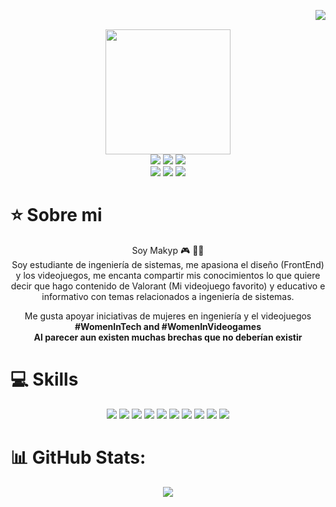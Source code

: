 <img align="right" src="https://komarev.com/ghpvc/?username=makyp&color=ff69b4"><br>
<div align="center">
  <a>
    <img align="center" width="200" src="https://github.com/makyp/makyp/assets/113260647/8bbd27fa-8fee-4a17-97c6-d679b155248f)">
  </a>
</div>
<div align="center">
  <!-- Work Links -->
  <a href="https://github.com/makyp" target="_blank"><img src="https://img.shields.io/badge/GitHub-100000?style=for-the-badge&logo=github&logoColor=white" target="_blank"></a>
  <a href="https://www.linkedin.com/in/maira-tatiana-quiroga-peralta-5baa48232/" target="_blank"><img src="https://img.shields.io/badge/-LinkedIn-%230077B5?style=for-the-badge&logo=linkedin&logoColor=white" target="_blank"></a>
  <!-- YT Links -->
  <a href="https://www.twitch.tv/makyp_" target="_blank"><img src="https://img.shields.io/badge/Twitch-6441a5?style=for-the-badge&logo=Twitch&logoColor=white" target="_blank"></a>
  <br><a href="https://www.youtube.com/@makyp_9016" target="_blank"><img src="https://img.shields.io/badge/@makyp_9016-FF0000?style=for-the-badge&logo=youtube&logoColor=white" target="_blank"></a>
  <!-- Social Links -->
  <a href="https://www.instagram.com/mairaquirop" target="_blank"><img src="https://img.shields.io/badge/-Instagram-%23E4405F?style=for-the-badge&logo=instagram&logoColor=white" target="_blank"></a>
  <a href="https://www.twitter.com/MairaQuiroP" target="_blank"><img src="https://img.shields.io/badge/Twitter-1DA1F2?style=for-the-badge&logo=twitter&logoColor=white" target="_blank"></a>
</div>

# ⭐️ Sobre mi

   <p align="center">Soy Makyp 🎮 👩‍💻 <br> Soy estudiante de ingeniería de sistemas, me apasiona el diseño (FrontEnd) y los videojuegos, me encanta compartir mis conocimientos lo que quiere decir que hago contenido de Valorant (Mi videojuego favorito) y educativo e informativo con temas relacionados a ingeniería de sistemas. </p>
<p align="center" >Me gusta apoyar iniciativas de mujeres en ingeniería y el videojuegos  <strong>#WomenInTech and #WomenInVideogames <br> Al parecer aun existen muchas brechas que no deberían existir</strong></p> 

# 💻 Skills
<div align="center">
  <!-- HTML --> <img src="https://img.shields.io/badge/html5-%23E34F26.svg?style=for-the-badge&logo=html5&logoColor=white">
  <!-- CSS --> <img src="https://img.shields.io/badge/css3-%231572B6.svg?style=for-the-badge&logo=css3&logoColor=white">
  <!-- JavaScript --> <img src="https://img.shields.io/badge/javascript-%23323330.svg?style=for-the-badge&logo=javascript&logoColor=%23F7DF1E">
  <!-- Figma --> <img src="https://img.shields.io/badge/figma-%23F24E1E.svg?style=for-the-badge&logo=figma&logoColor=white">
  <!-- Java --> <img src="https://img.shields.io/badge/java-%23ED8B00.svg?style=for-the-badge&logo=java&logoColor=white">
  <!-- Python --> <img src="https://img.shields.io/badge/python-3670A0?style=for-the-badge&logo=python&logoColor=ffdd54">
  <!-- Dart --> <img src="https://img.shields.io/badge/dart-%230175C2.svg?style=for-the-badge&logo=dart&logoColor=white">
  <!-- Flutter --> <img src="https://img.shields.io/badge/Flutter-%2302569B.svg?style=for-the-badge&logo=Flutter&logoColor=white">
  <!-- Firebase --> <img src="https://img.shields.io/badge/firebase-%23039BE5.svg?style=for-the-badge&logo=firebase">
  <!-- Linux --> <img src="https://img.shields.io/badge/Linux-FCC624?style=for-the-badge&logo=linux&logoColor=black"> 
</div>

# 📊 GitHub Stats:
<div align="center">
  <!-- Lenguajes mas usados --> <img src="https://github-readme-stats.vercel.app/api/top-langs/?username=makyp&theme=tokyonight&hide_border=false&include_all_commits=false&count_private=false&layout=compact">
</div>


